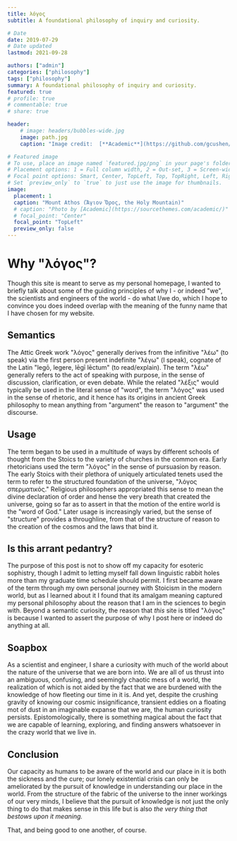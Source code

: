 ```yaml
---
title: λόγος
subtitle: A foundational philosophy of inquiry and curiosity.

# Date
date: 2019-07-29
# Date updated
lastmod: 2021-09-28

authors: ["admin"]
categories: ["philosophy"]
tags: ["philosophy"]
summary: A foundational philosophy of inquiry and curiosity.
featured: true
# profile: true
# commentable: true
# share: true

header:
    # image: headers/bubbles-wide.jpg
    image: path.jpg
    caption: "Image credit:  [**Academic**](https://github.com/gcushen/hugo-academic/)"

# Featured image
# To use, place an image named `featured.jpg/png` in your page's folder.
# Placement options: 1 = Full column width, 2 = Out-set, 3 = Screen-width
# Focal point options: Smart, Center, TopLeft, Top, TopRight, Left, Right, BottomLeft, Bottom, BottomRight
# Set `preview_only` to `true` to just use the image for thumbnails.
image:
  placement: 1
  caption: "Mount Athos (Ἅγιον Ὄρος, the Holy Mountain)"
  # caption: "Photo by [Academic](https://sourcethemes.com/academic/)"
  # focal_point: "Center"
  focal_point: "TopLeft"
  preview_only: false
---
```


# Why "λόγος"?

Though this site is meant to serve as my personal homepage, I wanted to briefly talk about some of the guiding principles of why I - or indeed "we", the scientists and engineers of the world - do what I/we do, which I hope to convince you does indeed overlap with the meaning of the funny name that I have chosen for my website.

## Semantics

The Attic Greek work "λόγος" generally derives from the infinitive "λέω" (to speak) via the first person present indefinite "λέγω" (I speak), cognate of the Latin "legō, legere, lēgī lēctum" (to read/explain).
The term "λέω" generally refers to the act of speaking with purpose, in the sense of discussion, clarification, or even debate.
While the related "λέξις" would typically be used in the literal sense of "word", the term "λόγος" was used in the sense of rhetoric, and it hence has its origins in ancient Greek philosophy to mean anything from "argument" the reason to "argument" the discourse.

## Usage

The term began to be used in a multitude of ways by different schools of thought from the Stoics to the variety of churches in the common era.
Early rhetoricians used the term "λόγος" in the sense of pursuasion by reason.
The early Stoics with their plethora of uniquely articulated tenets used the term to refer to the structured foundation of the universe, "λόγος σπερματικός."
Religious philosophers appropriated this sense to mean the divine declaration of order and hense the very breath that created the universe, going so far as to assert in that the motion of the entire world is the "word of God."
Later usage is increasingly varied, but the sense of "structure" provides a throughline, from that of the structure of reason to the creation of the cosmos and the laws that bind it.

## Is this arrant pedantry?

The purpose of this post is not to show off my capacity for esoteric sophistry, though I admit to letting myself fall down linguistic rabbit holes more than my graduate time schedule should permit.
I first became aware of the term through my own personal journey with Stoicism in the modern world, but as I learned about it I found that its amalgam meaning captured my personal philosophy about the reason that I am in the sciences to begin with.
Beyond a semantic curiosity, the reason that *this* site is titled "λόγος" is because I wanted to assert the purpose of why I post here or indeed do anything at all.

## Soapbox

As a scientist and engineer, I share a curiosity with much of the world about the nature of the universe that we are born into.
We are all of us thrust into an ambiguous, confusing, and seemingly chaotic mess of a world, the realization of which is not aided by the fact that we are burdened with the knowledge of how fleeting our time in it is.
And yet, despite the crushing gravity of knowing our cosmic insignificance, transient eddies on a floating mot of dust in an imaginable expanse that we are, the human curiosity persists.
Epistomologically, there is something magical about the fact that we are capable of learning, exploring, and finding answers whatsoever in the crazy world that we live in.

## Conclusion

Our capacity as humans to be aware of the world and our place in it is both the sickness and the cure; our lonely existential crisis can only be ameliorated by the pursuit of knowledge in understanding our place in the world.
From the structure of the fabric of the universe to the inner workings of our very minds, I believe that the pursuit of knowledge is not just the only thing to do that makes sense in this life but is also *the very thing that bestows upon it meaning.*

That, and being good to one another, of course.

<!-- KaTeX can be used to generate complex math formulas. It supports in-line math using the `\\( ... \\)` delimiters, like this: \\( E = mc^2 \\). By default, it does *not* support in-line delimiters `$...$` because those occur too commonly in typical webpages. It supports displayed math using the `$$` or `\\[...\\]` delimiters, like this:

Formula 1:
$$
\phi = \frac{(1+\sqrt{5})}{2} = 1.6180339887\cdots
$$

Formula 2: (same formula, different delimiter)
\\[
\phi = \frac{(1+\sqrt{5})}{2} = 1.6180339887\cdots
\\]

Additional details can be found on [GitHub](https://github.com/Khan/KaTeX) or on the [Wiki](http://tiddlywiki.com/plugins/tiddlywiki/katex/).
more

### Example 1

If the text between $$ contains newlines it will rendered in display mode:
```
$$
f(x) = \int_{-\infty}^\infty\hat f(\xi)\,e^{2 \pi i \xi x}\,d\xi
$$
```
$$
f(x) = \int_{-\infty}^\infty\hat f(\xi)\,e^{2 \pi i \xi x}\,d\xi
$$


### Example 2
```
$$
\frac{1}{\Bigl(\sqrt{\phi \sqrt{5}}-\phi\Bigr) e^{\frac25 \pi}} = 1+\frac{e^{-2\pi}} {1+\frac{e^{-4\pi}} {1+\frac{e^{-6\pi}} {1+\frac{e^{-8\pi}} {1+\cdots} } } }
$$
```
$$
\frac{1}{\Bigl(\sqrt{\phi \sqrt{5}}-\phi\Bigr) e^{\frac25 \pi}} = 1+\frac{e^{-2\pi}} {1+\frac{e^{-4\pi}} {1+\frac{e^{-6\pi}} {1+\frac{e^{-8\pi}} {1+\cdots} } } }
$$


### Example 3
```
$$
1 +  \frac{q^2}{(1-q)}+\frac{q^6}{(1-q)(1-q^2)}+\cdots = \prod_{j=0}^{\infty}\frac{1}{(1-q^{5j+2})(1-q^{5j+3})}, \quad\quad \text{for }\lvert q\rvert<1.
$$
```
$$
1 +  \frac{q^2}{(1-q)}+\frac{q^6}{(1-q)(1-q^2)}+\cdots = \prod_{j=0}^{\infty}\frac{1}{(1-q^{5j+2})(1-q^{5j+3})}, \quad\quad \text{for }\lvert q\rvert<1.
$$

### Example 4

Remember, certain characters are rendered by markdown, so you may need to workaround those issues. You can find the complete list of KaTeX supported functions here: [https://khan.github.io/KaTeX/docs/supported.html](https://khan.github.io/KaTeX/docs/supported.html)

For example, the `'` character can  be replaced with `^\prime`:

$$
G^\prime = G - u
$$

The `"` character can  be replaced with `^{\prime\prime}`:

$$
G^{\prime\prime} = G^\prime - v
$$ -->
